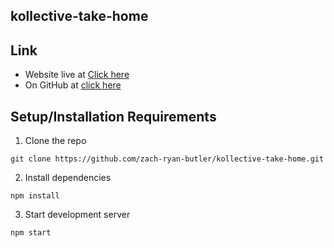 ## kollective-take-home

## Link

- Website live at [Click here](https://poke-catcher-challenge.netlify.app/)
- On GitHub at [click here](https://github.com/zach-ryan-butler/kollective-take-home)

## Setup/Installation Requirements

1. Clone the repo

```
git clone https://github.com/zach-ryan-butler/kollective-take-home.git
```

2. Install dependencies

```
npm install
```

3. Start development server

```
npm start
```

